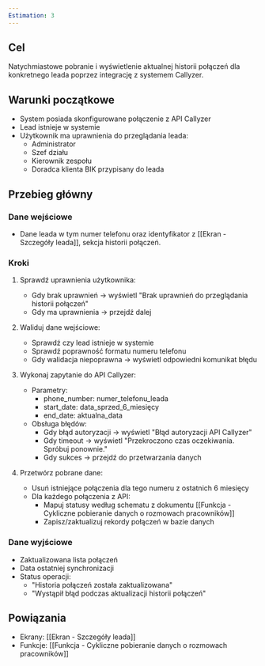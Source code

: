 ```yaml
---
Estimation: 3
---
```

## Cel

Natychmiastowe pobranie i wyświetlenie aktualnej historii połączeń dla konkretnego leada poprzez integrację z systemem Callyzer.

## Warunki początkowe

- System posiada skonfigurowane połączenie z API Callyzer
- Lead istnieje w systemie
- Użytkownik ma uprawnienia do przeglądania leada:
  - Administrator
  - Szef działu
  - Kierownik zespołu
  - Doradca klienta BIK przypisany do leada

## Przebieg główny

### Dane wejściowe

- Dane leada w tym numer telefonu oraz identyfikator z [[Ekran - Szczegóły leada]], sekcja historii połączeń.

### Kroki

1. Sprawdź uprawnienia użytkownika:
   - Gdy brak uprawnień → wyświetl "Brak uprawnień do przeglądania historii połączeń"
   - Gdy ma uprawnienia → przejdź dalej

2. Waliduj dane wejściowe:
   - Sprawdź czy lead istnieje w systemie
   - Sprawdź poprawność formatu numeru telefonu
   - Gdy walidacja niepoprawna → wyświetl odpowiedni komunikat błędu

3. Wykonaj zapytanie do API Callyzer:
   - Parametry:
     - phone_number: numer_telefonu_leada
     - start_date: data_sprzed_6_miesięcy
     - end_date: aktualna_data
   - Obsługa błędów:
     - Gdy błąd autoryzacji → wyświetl "Błąd autoryzacji API Callyzer"
     - Gdy timeout → wyświetl "Przekroczono czas oczekiwania. Spróbuj ponownie."
     - Gdy sukces → przejdź do przetwarzania danych

4. Przetwórz pobrane dane:
   - Usuń istniejące połączenia dla tego numeru z ostatnich 6 miesięcy
   - Dla każdego połączenia z API:
     - Mapuj statusy według schematu z dokumentu [[Funkcja - Cykliczne pobieranie danych o rozmowach pracowników]]
     - Zapisz/zaktualizuj rekordy połączeń w bazie danych

### Dane wyjściowe

- Zaktualizowana lista połączeń
- Data ostatniej synchronizacji
- Status operacji:
  - "Historia połączeń została zaktualizowana"
  - "Wystąpił błąd podczas aktualizacji historii połączeń"

## Powiązania

- Ekrany: [[Ekran - Szczegóły leada]]
- Funkcje: [[Funkcja - Cykliczne pobieranie danych o rozmowach pracowników]]
